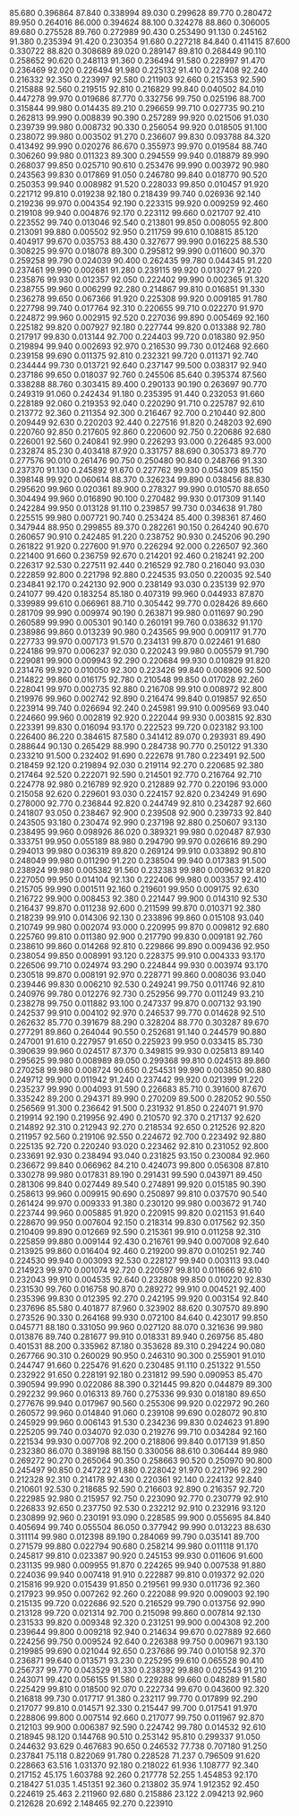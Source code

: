 85.680 0.396864
87.840 0.338994
89.030 0.299628
89.770 0.280472
89.950 0.264016
86.000 0.394624
88.100 0.324278
88.860 0.306005
89.680 0.275528
89.760 0.272989
90.430 0.253490
91.130 0.245162
91.380 0.235394
91.420 0.230354
91.680 0.227218
84.840 0.411415
87.600 0.330722
88.820 0.308689
89.020 0.289147
89.810 0.268449
90.110 0.258652
90.620 0.248113
91.360 0.236494
91.580 0.228997
91.470 0.236469
92.020 0.226494
91.980 0.225132
91.410 0.227408
92.240 0.216332
92.350 0.223997
92.580 0.211903
92.660 0.215353
92.590 0.215888
92.560 0.219515
92.810 0.216829
99.840 0.040502
84.010 0.447278
99.970 0.019686
87.770 0.332756
99.750 0.025196
88.700 0.315844
99.980 0.014435
89.210 0.296659
99.710 0.027735
90.210 0.262813
99.990 0.008839
90.390 0.257289
99.920 0.021506
91.030 0.239739
99.980 0.008732
90.330 0.256054
99.920 0.018505
91.100 0.238072
99.980 0.003502
91.270 0.236607
99.830 0.093788
84.320 0.413492
99.990 0.020276
86.670 0.355973
99.970 0.019584
88.740 0.306260
99.980 0.011323
89.300 0.294559
99.940 0.018879
89.990 0.268037
99.850 0.025710
90.610 0.253476
99.990 0.003972
90.980 0.243563
99.830 0.017869
91.050 0.246780
99.840 0.018770
90.520 0.250353
99.940 0.008982
91.520 0.228033
99.850 0.010457
91.920 0.221712
99.810 0.019238
92.180 0.218439
99.740 0.026936
92.140 0.219236
99.970 0.004354
92.190 0.223315
99.920 0.009259
92.460 0.219108
99.940 0.004876
92.170 0.223112
99.660 0.021707
92.410 0.223552
99.740 0.013046
92.540 0.213801
99.850 0.008055
92.800 0.213091
99.880 0.005502
92.950 0.211759
99.610 0.108815
85.120 0.404917
99.670 0.035753
88.430 0.327677
99.990 0.016225
88.530 0.308225
99.970 0.018078
89.300 0.295812
99.990 0.011600
90.370 0.259258
99.790 0.024039
90.400 0.262435
99.780 0.044345
91.220 0.237461
99.990 0.002681
91.280 0.239115
99.920 0.013027
91.220 0.235876
99.930 0.012357
92.050 0.222402
99.990 0.002365
91.320 0.238755
99.960 0.006299
92.280 0.214867
99.810 0.016851
91.330 0.236278
99.650 0.067366
91.920 0.225308
99.920 0.009185
91.780 0.227798
99.740 0.017764
92.310 0.220655
99.710 0.022270
91.970 0.224872
99.960 0.002915
92.520 0.227036
99.890 0.005469
92.160 0.225182
99.820 0.007927
92.180 0.227744
99.820 0.013388
92.780 0.217917
99.830 0.013144
92.700 0.224403
99.720 0.018380
92.950 0.219894
99.940 0.002693
92.970 0.216530
99.730 0.012468
92.660 0.239158
99.690 0.011375
92.810 0.232321
99.720 0.011371
92.740 0.234444
99.730 0.013721
92.640 0.237147
99.500 0.038317
92.940 0.237186
99.650 0.018037
92.760 0.245506
85.640 0.395374
87.560 0.338288
88.760 0.303415
89.400 0.290133
90.190 0.263697
90.770 0.249319
91.060 0.242434
91.180 0.235395
91.440 0.232053
91.660 0.228189
92.060 0.219353
92.040 0.220290
91.710 0.225787
92.610 0.213772
92.360 0.211354
92.300 0.216467
92.700 0.210440
92.800 0.209449
92.630 0.220203
92.440 0.227516
91.820 0.248203
92.690 0.220760
92.850 0.217605
92.860 0.220600
92.750 0.220686
92.680 0.226001
92.560 0.240841
92.990 0.226293
93.000 0.226485
93.000 0.232874
85.230 0.403418
87.920 0.331757
88.690 0.305373
89.770 0.277576
90.010 0.261476
90.750 0.250480
90.840 0.248766
91.330 0.237370
91.130 0.245892
91.670 0.227762
99.930 0.054309
85.150 0.398148
99.920 0.060614
88.370 0.326234
99.890 0.038456
88.830 0.295620
99.960 0.020361
89.900 0.278327
99.990 0.010570
88.650 0.304494
99.960 0.016890
90.100 0.270482
99.930 0.017309
91.140 0.242284
99.950 0.013128
91.110 0.239857
99.730 0.034638
91.780 0.225515
99.980 0.007721
90.740 0.253424
85.400 0.398361
87.460 0.347944
88.950 0.299855
89.370 0.282261
90.150 0.264240
90.670 0.260657
90.910 0.242485
91.220 0.238752
90.930 0.245206
90.290 0.261822
91.920 0.227600
91.970 0.226294
92.000 0.226507
92.360 0.221400
91.660 0.236759
92.670 0.214201
92.460 0.218241
92.200 0.226317
92.530 0.227511
92.440 0.216529
92.780 0.216040
93.030 0.222859
92.800 0.221798
92.880 0.224535
93.050 0.220035
92.540 0.234841
92.170 0.242130
92.900 0.238149
93.030 0.235139
92.970 0.241077
99.420 0.183254
85.180 0.407319
99.960 0.044933
87.870 0.339989
99.610 0.066961
88.710 0.305442
99.770 0.028426
89.660 0.281709
99.990 0.009974
90.190 0.263871
99.980 0.011697
90.290 0.260589
99.990 0.005301
90.140 0.260191
99.760 0.038632
91.170 0.238986
99.860 0.013239
90.980 0.243565
99.900 0.009117
91.770 0.227733
99.970 0.007173
91.570 0.234131
99.870 0.022461
91.680 0.224186
99.970 0.006237
92.030 0.220243
99.980 0.005579
91.790 0.229081
99.900 0.009943
92.290 0.220684
99.930 0.010829
91.820 0.231476
99.920 0.010050
92.300 0.223426
99.840 0.008906
92.500 0.214822
99.860 0.016175
92.780 0.210548
99.850 0.017028
92.260 0.228041
99.970 0.002735
92.880 0.216708
99.910 0.008972
92.800 0.219976
99.960 0.002742
92.890 0.216474
99.840 0.019857
92.650 0.223914
99.740 0.026694
92.240 0.245981
99.910 0.009569
93.040 0.224660
99.960 0.002819
92.920 0.222044
99.930 0.003815
92.830 0.223391
99.830 0.016094
93.170 0.222523
99.720 0.023182
93.100 0.226400
86.220 0.384615
87.580 0.341412
89.070 0.293931
89.490 0.288644
90.130 0.265429
88.990 0.284738
90.770 0.250122
91.330 0.233210
91.500 0.232402
91.690 0.222678
91.780 0.223491
92.500 0.218459
92.120 0.219894
92.030 0.219114
92.270 0.220685
92.380 0.217464
92.520 0.222071
92.590 0.214501
92.770 0.216764
92.710 0.224778
92.980 0.216789
92.920 0.212889
92.770 0.220196
93.000 0.215058
92.620 0.229601
93.030 0.224157
92.820 0.234249
91.690 0.278000
92.770 0.236844
92.820 0.244749
92.810 0.234287
92.660 0.241807
93.050 0.238467
92.900 0.239508
92.900 0.239733
92.840 0.243505
93.180 0.230474
92.990 0.237198
92.880 0.250607
93.130 0.238495
99.960 0.098926
86.020 0.389321
99.980 0.020487
87.930 0.333751
99.950 0.055189
88.980 0.294790
99.970 0.026616
89.290 0.294013
99.980 0.036319
89.820 0.269124
99.910 0.033892
90.810 0.248049
99.980 0.011290
91.220 0.238504
99.940 0.017383
91.500 0.238924
99.980 0.005382
91.560 0.232383
99.980 0.009632
91.820 0.227050
99.950 0.014104
92.130 0.222406
99.980 0.003357
92.410 0.215705
99.990 0.001511
92.160 0.219601
99.950 0.009175
92.630 0.216722
99.900 0.008453
92.380 0.221447
99.900 0.014310
92.530 0.216437
99.870 0.011238
92.600 0.211599
99.870 0.010371
92.380 0.218239
99.910 0.014306
92.130 0.233896
99.860 0.015108
93.040 0.210749
99.980 0.002074
93.000 0.220995
99.870 0.009812
92.680 0.225760
99.810 0.011380
92.900 0.217790
99.830 0.009181
92.760 0.238610
99.860 0.014268
92.810 0.229866
99.890 0.009436
92.950 0.238054
99.850 0.008991
93.120 0.228375
99.910 0.004333
93.170 0.226506
99.710 0.024974
93.290 0.224844
99.930 0.003974
93.170 0.230518
99.870 0.008191
92.970 0.228771
99.860 0.008036
93.040 0.239446
99.830 0.006210
92.530 0.249241
99.750 0.011746
92.810 0.240976
99.780 0.012276
92.730 0.252956
99.770 0.011249
93.210 0.238278
99.750 0.011882
93.100 0.247337
99.870 0.007132
93.190 0.242537
99.910 0.004102
92.970 0.246537
99.770 0.014628
92.510 0.262632
85.770 0.391679
88.290 0.328204
88.770 0.303287
89.670 0.277291
89.860 0.264044
90.550 0.252681
91.140 0.244579
90.880 0.247001
91.610 0.227957
91.650 0.225923
99.950 0.033415
85.730 0.390639
99.960 0.024517
87.370 0.349815
99.930 0.025813
89.140 0.295625
99.980 0.008989
89.050 0.299368
99.810 0.024513
89.860 0.270258
99.980 0.008724
90.650 0.254531
99.990 0.003850
90.880 0.249712
99.900 0.011942
91.240 0.237442
99.920 0.021399
91.220 0.235237
99.990 0.004093
91.590 0.226683
85.710 0.391600
87.670 0.335242
89.200 0.294371
89.990 0.270209
89.500 0.282052
90.550 0.256569
91.300 0.236642
91.500 0.231932
91.850 0.224071
91.970 0.219914
92.190 0.219956
92.490 0.210570
92.370 0.217137
92.620 0.214892
92.310 0.212943
92.270 0.218534
92.650 0.212526
92.820 0.211957
92.560 0.219106
92.550 0.224672
92.700 0.223492
92.880 0.225135
92.720 0.220240
93.020 0.223462
92.810 0.231052
92.800 0.233691
92.930 0.238494
93.040 0.231825
93.150 0.230084
92.960 0.236672
99.840 0.066962
84.210 0.424073
99.800 0.056308
87.810 0.330278
99.980 0.017831
89.190 0.291431
99.590 0.043971
89.450 0.281306
99.840 0.027449
89.540 0.274891
99.920 0.015185
90.390 0.258613
99.960 0.009915
90.690 0.250897
99.810 0.037570
90.540 0.261424
99.970 0.009333
91.380 0.230120
99.980 0.003672
91.740 0.223744
99.960 0.005885
91.920 0.220915
99.820 0.021153
91.640 0.228670
99.950 0.007604
92.150 0.218314
99.830 0.017562
92.350 0.210409
99.890 0.012669
92.590 0.215361
99.910 0.011258
92.310 0.225859
99.880 0.009144
92.430 0.216761
99.940 0.007008
92.640 0.213925
99.860 0.016404
92.460 0.219200
99.870 0.010251
92.740 0.224530
99.940 0.003093
92.530 0.228127
99.940 0.003113
93.040 0.214923
99.970 0.001074
92.720 0.220597
99.810 0.011666
92.610 0.232043
99.910 0.004535
92.640 0.232808
99.850 0.010220
92.830 0.231530
99.760 0.016758
90.870 0.289272
99.910 0.004521
92.400 0.235396
99.830 0.012395
92.270 0.242195
99.920 0.003154
92.840 0.237696
85.580 0.401877
87.960 0.323902
88.620 0.307570
89.890 0.273526
90.330 0.264168
99.930 0.072100
84.640 0.423017
99.850 0.045771
88.180 0.331050
99.960 0.027120
88.070 0.321636
99.980 0.013876
89.740 0.281677
99.910 0.018331
89.940 0.269756
85.480 0.401531
88.200 0.335962
87.180 0.353628
89.310 0.294224
90.080 0.267766
90.310 0.260029
90.950 0.246310
90.300 0.255901
91.010 0.244747
91.660 0.225476
91.620 0.230485
91.110 0.251322
91.550 0.232922
91.650 0.228191
92.180 0.231812
99.590 0.090953
85.470 0.390594
99.990 0.022086
88.390 0.321445
99.820 0.044879
89.300 0.292232
99.960 0.016313
89.760 0.275336
99.930 0.018180
89.650 0.277676
99.940 0.017967
90.560 0.255306
99.920 0.022972
90.260 0.260572
99.960 0.014840
91.060 0.239108
99.690 0.028072
90.810 0.245929
99.960 0.006143
91.530 0.234236
99.830 0.024623
91.890 0.225205
99.740 0.034070
92.030 0.219276
99.710 0.034284
92.160 0.221534
99.930 0.007708
92.200 0.218806
99.840 0.017139
91.850 0.232380
86.070 0.389198
88.150 0.330056
88.610 0.306444
89.980 0.269272
90.270 0.265064
90.350 0.258663
90.520 0.250970
90.800 0.245497
90.850 0.247222
91.880 0.228042
91.970 0.221796
92.290 0.212328
92.310 0.214178
92.430 0.220361
92.140 0.224132
92.840 0.210601
92.530 0.218685
92.590 0.216603
92.890 0.216357
92.720 0.222985
92.980 0.215957
92.750 0.223090
92.770 0.230779
92.910 0.226833
92.650 0.237750
92.530 0.232212
92.910 0.232916
93.120 0.230899
92.960 0.230191
93.090 0.228585
99.900 0.055695
84.840 0.405694
99.740 0.055504
86.050 0.377942
99.990 0.013223
88.630 0.311114
99.980 0.012398
89.190 0.284069
99.790 0.035141
89.700 0.271579
99.880 0.022794
90.680 0.258214
99.980 0.011118
91.170 0.245817
99.810 0.023387
90.920 0.245153
99.930 0.011606
91.600 0.231135
99.980 0.009955
91.870 0.224265
99.940 0.007538
91.880 0.224036
99.940 0.007418
91.910 0.222887
99.810 0.019372
92.020 0.215816
99.920 0.015439
91.850 0.219561
99.930 0.011736
92.360 0.217923
99.950 0.007262
92.260 0.222088
99.920 0.009003
92.190 0.215135
99.720 0.022686
92.520 0.216529
99.790 0.013756
92.990 0.213128
99.720 0.021314
92.700 0.215098
99.860 0.007814
92.130 0.231533
99.820 0.009348
92.320 0.231251
99.900 0.004308
92.200 0.239644
99.800 0.009218
92.940 0.214634
99.670 0.027889
92.660 0.224256
99.750 0.009524
92.640 0.226388
99.750 0.009671
93.130 0.219985
99.690 0.021044
92.650 0.237686
99.740 0.010158
92.370 0.236871
99.640 0.013571
93.230 0.225295
99.610 0.065528
90.410 0.256737
99.770 0.043529
91.330 0.238392
99.880 0.025543
91.210 0.243071
99.420 0.056155
91.580 0.229288
99.660 0.048289
91.580 0.225429
99.810 0.018500
92.070 0.222734
99.670 0.043600
92.320 0.216818
99.730 0.017717
91.380 0.232117
99.770 0.017899
92.290 0.217077
99.810 0.014571
92.330 0.215447
99.700 0.017541
91.970 0.228806
99.800 0.007514
92.660 0.217077
99.750 0.011967
92.870 0.212103
99.900 0.006387
92.590 0.224742
99.780 0.014532
92.610 0.218945
98.120 0.144768
90.510 0.253142
95.810 0.299337
91.050 0.244632
93.629 0.467683
90.650 0.246532
77.738 0.707180
91.250 0.237841
75.118 0.822069
91.780 0.228528
71.237 0.796509
91.620 0.228663
63.516 1.031370
92.180 0.218022
61.936 1.108777
92.340 0.217152
45.175 1.603788
92.260 0.217778
52.255 1.454853
92.170 0.218427
51.035 1.451351
92.360 0.213802
35.974 1.912352
92.450 0.224619
25.463 2.211960
92.680 0.215886
23.122 2.094213
92.960 0.212628
20.692 2.148465
92.270 0.223910
